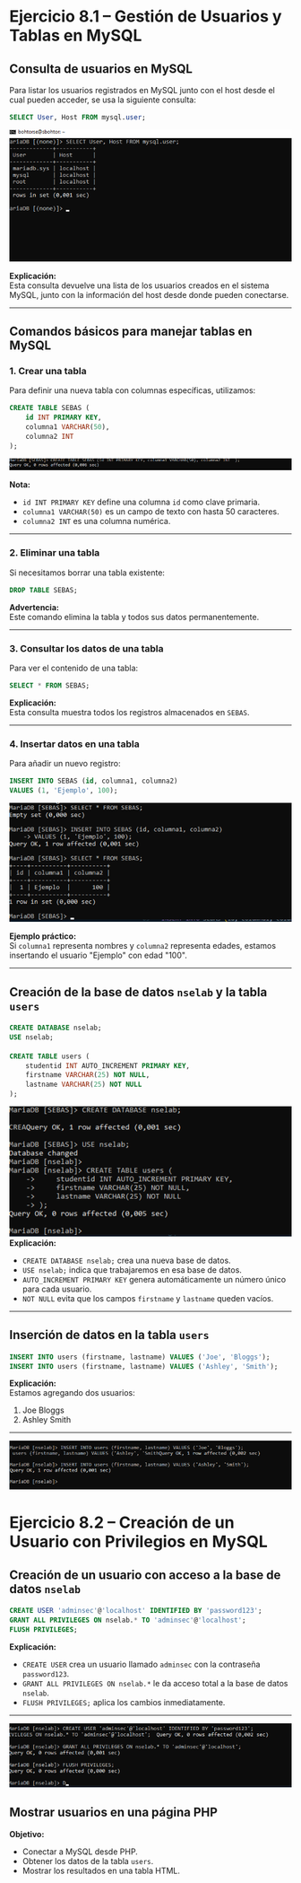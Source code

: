 # **Ejercicio 8.1 – Gestión de Usuarios y Tablas en MySQL**  

## **Consulta de usuarios en MySQL**  
Para listar los usuarios registrados en MySQL junto con el host desde el cual pueden acceder, se usa la siguiente consulta:  

```sql
SELECT User, Host FROM mysql.user;
```
![1](1.png)

**Explicación:**  
Esta consulta devuelve una lista de los usuarios creados en el sistema MySQL, junto con la información del host desde donde pueden conectarse.

---

## **Comandos básicos para manejar tablas en MySQL**  

### **1. Crear una tabla**  
Para definir una nueva tabla con columnas específicas, utilizamos:  

```sql
CREATE TABLE SEBAS ( 
    id INT PRIMARY KEY, 
    columna1 VARCHAR(50), 
    columna2 INT 
);
```
![2](2.png)

**Nota:**  
- `id INT PRIMARY KEY` define una columna `id` como clave primaria.  
- `columna1 VARCHAR(50)` es un campo de texto con hasta 50 caracteres.  
- `columna2 INT` es una columna numérica.  

---

### **2. Eliminar una tabla**  
Si necesitamos borrar una tabla existente:  

```sql
DROP TABLE SEBAS;
```
**Advertencia:**  
Este comando elimina la tabla y todos sus datos permanentemente.

---

### **3. Consultar los datos de una tabla**  
Para ver el contenido de una tabla:  

```sql
SELECT * FROM SEBAS;
```
**Explicación:**  
Esta consulta muestra todos los registros almacenados en `SEBAS`.

---

### **4. Insertar datos en una tabla**  
Para añadir un nuevo registro:  

```sql
INSERT INTO SEBAS (id, columna1, columna2) 
VALUES (1, 'Ejemplo', 100);
```
![3](3.png)

**Ejemplo práctico:**  
Si `columna1` representa nombres y `columna2` representa edades, estamos insertando el usuario "Ejemplo" con edad "100".

---

## **Creación de la base de datos `nselab` y la tabla `users`**  

```sql
CREATE DATABASE nselab; 
USE nselab;

CREATE TABLE users ( 
    studentid INT AUTO_INCREMENT PRIMARY KEY, 
    firstname VARCHAR(25) NOT NULL, 
    lastname VARCHAR(25) NOT NULL 
);
```
![4](4.png)
**Explicación:**  
- `CREATE DATABASE nselab;` crea una nueva base de datos.  
- `USE nselab;` indica que trabajaremos en esa base de datos.  
- `AUTO_INCREMENT PRIMARY KEY` genera automáticamente un número único para cada usuario.  
- `NOT NULL` evita que los campos `firstname` y `lastname` queden vacíos.  

---

## **Inserción de datos en la tabla `users`**  

```sql
INSERT INTO users (firstname, lastname) VALUES ('Joe', 'Bloggs');  
INSERT INTO users (firstname, lastname) VALUES ('Ashley', 'Smith');
```
**Explicación:**  
Estamos agregando dos usuarios:  
1. Joe Bloggs  
2. Ashley Smith  

---

![5](5.png)

# **Ejercicio 8.2 – Creación de un Usuario con Privilegios en MySQL**  

## **Creación de un usuario con acceso a la base de datos `nselab`**  

```sql
CREATE USER 'adminsec'@'localhost' IDENTIFIED BY 'password123';  
GRANT ALL PRIVILEGES ON nselab.* TO 'adminsec'@'localhost';  
FLUSH PRIVILEGES;
```
**Explicación:**  
- `CREATE USER` crea un usuario llamado `adminsec` con la contraseña `password123`.  
- `GRANT ALL PRIVILEGES ON nselab.*` le da acceso total a la base de datos `nselab`.  
- `FLUSH PRIVILEGES;` aplica los cambios inmediatamente.  

---
![6](6.png)

## **Mostrar usuarios en una página PHP**  

**Objetivo:**  
- Conectar a MySQL desde PHP.  
- Obtener los datos de la tabla `users`.  
- Mostrar los resultados en una tabla HTML.

